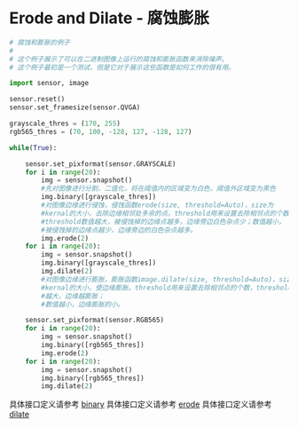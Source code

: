 Erode and Dilate - 腐蚀膨胀
================================

```python
# 腐蚀和膨胀的例子
#
# 这个例子展示了可以在二进制图像上运行的腐蚀和膨胀函数来消除噪声。
# 这个例子最初是一个测试，但是它对于展示这些函数是如何工作的很有用。

import sensor, image

sensor.reset()
sensor.set_framesize(sensor.QVGA)

grayscale_thres = (170, 255)
rgb565_thres = (70, 100, -128, 127, -128, 127)

while(True):

    sensor.set_pixformat(sensor.GRAYSCALE)
    for i in range(20):
        img = sensor.snapshot()
        #先对图像进行分割，二值化，将在阈值内的区域变为白色，阈值外区域变为黑色
        img.binary([grayscale_thres])
        #对图像边缘进行侵蚀，侵蚀函数erode(size, threshold=Auto)，size为
        #kernal的大小，去除边缘相邻处多余的点。threshold用来设置去除相邻点的个数，
        #threshold数值越大，被侵蚀掉的边缘点越多，边缘旁边白色杂点少；数值越小，
        #被侵蚀掉的边缘点越少，边缘旁边的白色杂点越多。
        img.erode(2)
    for i in range(20):
        img = sensor.snapshot()
        img.binary([grayscale_thres])
        img.dilate(2)
        #对图像边缘进行膨胀，膨胀函数image.dilate(size, threshold=Auto)，size为
        #kernal的大小，使边缘膨胀。threshold用来设置去除相邻点的个数，threshold数值
        #越大，边缘越膨胀；
        #数值越小，边缘膨胀的小。        

    sensor.set_pixformat(sensor.RGB565)
    for i in range(20):
        img = sensor.snapshot()
        img.binary([rgb565_thres])
        img.erode(2)
    for i in range(20):
        img = sensor.snapshot()
        img.binary([rgb565_thres])
        img.dilate(2)

```

具体接口定义请参考 [binary](../../library/canmv/image.md#binary)
具体接口定义请参考 [erode](../../library/canmv/image.md#erode)
具体接口定义请参考 [dilate](../../library/canmv/image.md#dilate)

